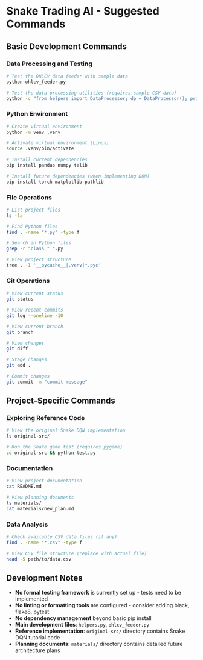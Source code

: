 # Snake Trading AI - Suggested Commands

## Basic Development Commands

### Data Processing and Testing
```bash
# Test the OHLCV data feeder with sample data
python ohlcv_feeder.py

# Test the data processing utilities (requires sample CSV data)
python -c "from helpers import DataProcessor; dp = DataProcessor(); print('DataProcessor loaded successfully')"
```

### Python Environment
```bash
# Create virtual environment
python -m venv .venv

# Activate virtual environment (Linux)
source .venv/bin/activate

# Install current dependencies
pip install pandas numpy talib

# Install future dependencies (when implementing DQN)
pip install torch matplotlib pathlib
```

### File Operations
```bash
# List project files
ls -la

# Find Python files
find . -name "*.py" -type f

# Search in Python files
grep -r "class " *.py

# View project structure
tree . -I '__pycache__|.venv|*.pyc'
```

### Git Operations
```bash
# View current status
git status

# View recent commits
git log --oneline -10

# View current branch
git branch

# View changes
git diff

# Stage changes
git add .

# Commit changes
git commit -m "commit message"
```

## Project-Specific Commands

### Exploring Reference Code
```bash
# View the original Snake DQN implementation
ls original-src/

# Run the Snake game test (requires pygame)
cd original-src && python test.py
```

### Documentation
```bash
# View project documentation
cat README.md

# View planning documents
ls materials/
cat materials/new_plan.md
```

### Data Analysis
```bash
# Check available CSV data files (if any)
find . -name "*.csv" -type f

# View CSV file structure (replace with actual file)
head -5 path/to/data.csv
```

## Development Notes

- **No formal testing framework** is currently set up - tests need to be implemented
- **No linting or formatting tools** are configured - consider adding black, flake8, pytest
- **No dependency management** beyond basic pip install
- **Main development files**: `helpers.py`, `ohlcv_feeder.py`
- **Reference implementation**: `original-src/` directory contains Snake DQN tutorial code
- **Planning documents**: `materials/` directory contains detailed future architecture plans